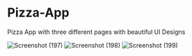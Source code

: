 # Pizza-App
Pizza App with three different pages with beautiful UI Designs


![Screenshot (197)](https://user-images.githubusercontent.com/111608821/185986978-297323dd-53d2-4ab5-a451-13a866844fc1.png)
![Screenshot (198)](https://user-images.githubusercontent.com/111608821/185987007-bf2a1dc3-cf2d-4cdf-9df0-e29e18e355ea.png)
![Screenshot (199)](https://user-images.githubusercontent.com/111608821/185987040-2a622052-823e-4128-9c98-42cc93c86f21.png)
